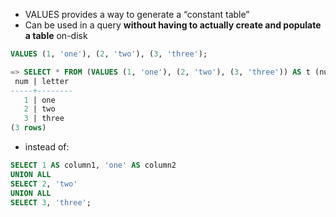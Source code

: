 
- VALUES provides a way to generate a “constant table” 
- Can be used in a query **without having to actually create and populate a table** on-disk

```sql
VALUES (1, 'one'), (2, 'two'), (3, 'three');
```

```sql
=> SELECT * FROM (VALUES (1, 'one'), (2, 'two'), (3, 'three')) AS t (num,letter);
 num | letter
-----+--------
   1 | one
   2 | two
   3 | three
(3 rows)
```

- instead of:

```sql
SELECT 1 AS column1, 'one' AS column2
UNION ALL
SELECT 2, 'two'
UNION ALL
SELECT 3, 'three';
```
